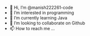- 👋 Hi, I’m @manish222261-code
- 👀 I’m interested in programming
- 🌱 I’m currently learning Java
- 💞️ I’m looking to collaborate on Github
- 📫 How to reach me ...

<!---
manish222261-code/manish222261-code is a ✨ special ✨ repository because its `README.md` (this file) appears on your GitHub profile.
You can click the Preview link to take a look at your changes.
--->
